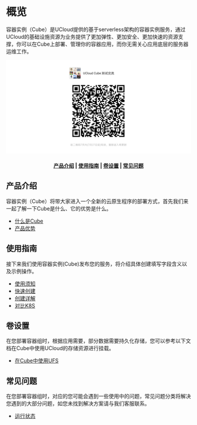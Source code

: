 # 概览
容器实例（Cube）是UCloud提供的基于serverless架构的容器实例服务，通过UCloud的基础设施资源为业务提供了更加弹性、更加安全、更加快速的资源支撑，你可以在Cube上部署、管理你的容器应用，而你无需关心应用底层的服务器运维工作。

<!-- #### <center>限时加入Cube测试交流群，获得专业的技术指导。</center>  

<div align=center><img src="./images/wechatGroup_20200720.png" width="300" /></div> -->


![](/images/wechatGroup1.png)

#### <center>[产品介绍](#产品介绍)   |   [使用指南](#使用指南) |  [卷设置](#卷设置)  |  [常见问题](#常见问题) </center>   

## 产品介绍

容器实例（Cube）将带大家进入一个全新的云原生程序的部署方式，首先我们来一起了解一下Cube是什么、它的优势是什么。

* [什么是Cube](/cube/introduction/whatiscube.md)
* [产品优势](/cube/introduction/advantages.md)

## 使用指南

接下来我们使用容器实例(Cube)发布您的服务，将介绍具体创建填写字段含义以及示例操作。

* [使用须知](/cube/userguide/before_start.md)
* [快速创建](/cube/userguide/quick_start.md)
* [创建详解](/cube/userguide/describe_create.md)
* [对比K8S](/cube/userguide/from_k8s.md)

## 卷设置

在您部署容器组时，根据应用需要，部分数据需要持久化存储，您可以参考以下文档在Cube中使用UCloud的存储资源进行挂载。

* [在Cube中使用UFS](/cube/volume/ufs.md)

## 常见问题

在您部署容器组时，对应的您可能会遇到一些使用中的问题，常见问题分类将解决您遇到的大部分问题，如您未找到解决方案请与我们客服联系。

* [运行状态](/cube/question/status.md)

